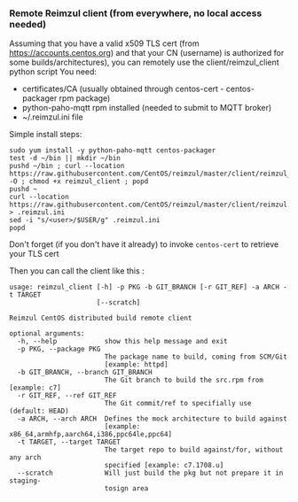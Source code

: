 
### Remote Reimzul client (from everywhere, no local access needed)

Assuming that you have a valid x509 TLS cert (from https://accounts.centos.org) and that your CN (username) is authorized for some builds/architectures), you can remotely use the client/reimzul_client python script
You need:
  - certificates/CA (usually obtained through centos-cert - centos-packager rpm package) 
  - python-paho-mqtt rpm installed (needed to submit to MQTT broker)
  - ~/.reimzul.ini file

Simple install steps:
```
sudo yum install -y python-paho-mqtt centos-packager
test -d ~/bin || mkdir ~/bin
pushd ~/bin ; curl --location https://raw.githubusercontent.com/CentOS/reimzul/master/client/reimzul_client -O ; chmod +x reimzul_client ; popd
pushd ~ 
curl --location https://raw.githubusercontent.com/CentOS/reimzul/master/client/reimzul.ini.sample > .reimzul.ini
sed -i "s/<user>/$USER/g" .reimzul.ini
popd

```

Don't forget (if you don't have it already) to invoke `centos-cert` to retrieve your TLS cert


Then you can call the client like this :

```
usage: reimzul_client [-h] -p PKG -b GIT_BRANCH [-r GIT_REF] -a ARCH -t TARGET
                      [--scratch]

Reimzul CentOS distributed build remote client

optional arguments:
  -h, --help            show this help message and exit
  -p PKG, --package PKG
                        The package name to build, coming from SCM/Git
                        [example: httpd]
  -b GIT_BRANCH, --branch GIT_BRANCH
                        The Git branch to build the src.rpm from [example: c7]
  -r GIT_REF, --ref GIT_REF
                        The Git commit/ref to specifially use (default: HEAD)
  -a ARCH, --arch ARCH  Defines the mock architecture to build against
                        [example: x86_64,armhfp,aarch64,i386,ppc64le,ppc64]
  -t TARGET, --target TARGET
                        The target repo to build against/for, without any arch
                        specified [example: c7.1708.u]
  --scratch             Will just build the pkg but not prepare it in staging-
                        tosign area

``` 



